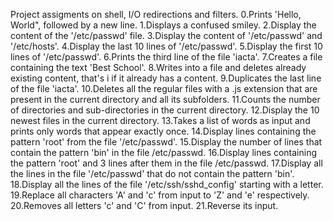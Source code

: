 Project assigments on shell, I/O redirections and filters.
0.Prints 'Hello, World", followed by a new line.
1.Displays a confused smiley.
2.Display the content of the '/etc/passwd' file.
3.Display the content of '/etc/passwd' and '/etc/hosts'.
4.Display the last 10 lines of '/etc/passwd'.
5.Display the first 10 lines of '/etc/passwd'.
6.Prints the third line of the file 'iacta'.
7.Creates a file containing the text 'Best School'.
8.Writes into a file and deletes already existing content, that's i if it already has a content.
9.Duplicates the last line of the file 'iacta'.
10.Deletes all the regular files with a .js extension that are present in the current directory and all its subfolders.
11.Counts the number of directories and sub-directories in the current directory.
12.Display the 10 newest files in the current directory.
13.Takes a list of words as input and prints only words that appear exactly once.
14.Display lines containing the pattern 'root' from the file '/etc/passwd'.
15.Display the number of lines that contain the pattern 'bin' in the file /etc/passwd.
16.Display lines containing the pattern 'root' and 3 lines after them in the file /etc/passwd.
17.Display all the lines in the file '/etc/passwd' that do not contain the pattern 'bin'.
18.Display all the lines of the file '/etc/ssh/sshd_config' starting with a letter.
19.Replace all characters 'A' and 'c' from input to 'Z' and 'e' respectively.
20.Removes all letters 'c' and 'C' from input.
21.Reverse its input.

